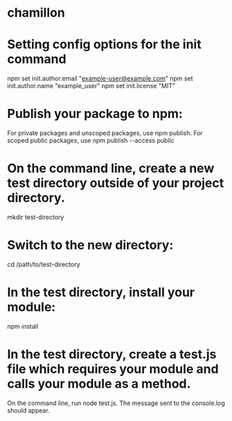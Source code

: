 # chamillon

# Setting config options for the init command
npm set init.author.email "example-user@example.com"
npm set init.author.name "example_user"
npm set init.license "MIT"

# Publish your package to npm:
For private packages and unscoped packages, use npm publish.
For scoped public packages, use npm publish --access public

# On the command line, create a new test directory outside of your project directory.
mkdir test-directory

# Switch to the new directory:
cd /path/to/test-directory

# In the test directory, install your module:
npm install <your-module-name>

# In the test directory, create a test.js file which requires your module and calls your module as a method.
On the command line, run node test.js. The message sent to the console.log should appear.

